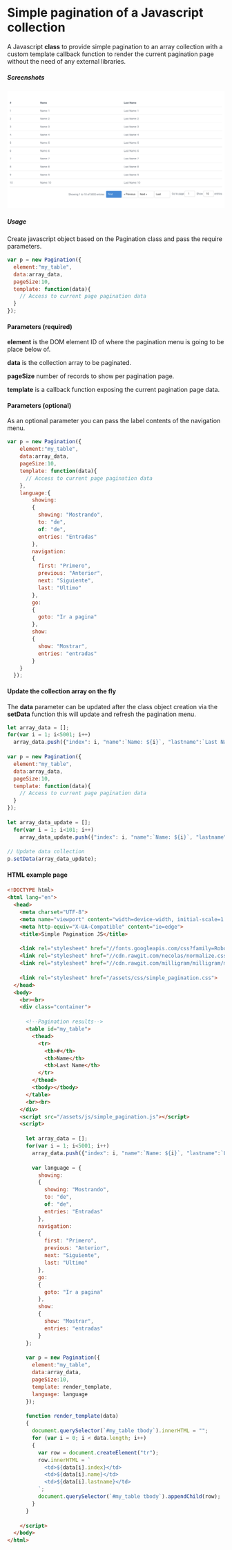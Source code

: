 # Simple pagination of a Javascript collection

A Javascript **class** to provide simple pagination to an array collection with a custom template callback function to render the current pagination page without the need of any external libraries.

##### Screenshots

![Simple Pagination 01](screen_shot_pagination.png)

##### Usage
Create javascript object based on the Pagination class and pass the require parameters.

```javascript
var p = new Pagination({
  element:"my_table",
  data:array_data,
  pageSize:10,
  template: function(data){
    // Access to current page pagination data
  }
});
```

#### Parameters (required)
**element** is the DOM element ID of where the pagination menu is going to be place below of.

**data** is the collection array to be paginated.

**pageSize** number of records to show per pagination page.

**template** is a callback function exposing the current pagination page data.

#### Parameters (optional)
As an optional parameter you can pass the label contents of the navigation menu.

```javascript
var p = new Pagination({
    element:"my_table",
    data:array_data,
    pageSize:10,
    template: function(data){
      // Access to current page pagination data
    },
    language:{
        showing:
        {
          showing: "Mostrando",
          to: "de",
          of: "de",
          entries: "Entradas"
        },
        navigation:
        {
          first: "Primero",
          previous: "Anterior",
          next: "Siguiente",
          last: "Ultimo"
        },
        go:
        {
          goto: "Ir a pagina"
        },
        show:
        {
          show: "Mostrar",
          entries: "entradas"
        }
    }
  });      
```

#### Update the collection array on the fly
The **data** parameter can be updated after the class object creation via the **setData** function this will update and refresh the pagination menu.
```javascript
let array_data = [];
for(var i = 1; i<5001; i++)
  array_data.push({"index": i, "name":`Name: ${i}`, "lastname":`Last Name: ${i}`});

var p = new Pagination({
  element:"my_table",
  data:array_data,
  pageSize:10,
  template: function(data){
    // Access to current page pagination data
  }
});

let array_data_update = [];
  for(var i = 1; i<101; i++)
    array_data_update.push({"index": i, "name":`Name: ${i}`, "lastname":`Last Name: ${i}`});

// Update data collection
p.setData(array_data_update);

```

#### HTML example page
```html
<!DOCTYPE html>
<html lang="en">
  <head>
    <meta charset="UTF-8">
    <meta name="viewport" content="width=device-width, initial-scale=1.0">
    <meta http-equiv="X-UA-Compatible" content="ie=edge">
    <title>Simple Pagination JS</title>

    <link rel="stylesheet" href="//fonts.googleapis.com/css?family=Roboto:300,300italic,700,700italic">
    <link rel="stylesheet" href="//cdn.rawgit.com/necolas/normalize.css/master/normalize.css">
    <link rel="stylesheet" href="//cdn.rawgit.com/milligram/milligram/master/dist/milligram.min.css">

    <link rel="stylesheet" href="/assets/css/simple_pagination.css">
  </head>
  <body>
    <br><br>
    <div class="container">

      <!--Pagination results-->
      <table id="my_table">
        <thead>
          <tr>
            <th>#</th>
            <th>Name</th>
            <th>Last Name</th>
          </tr>
        </thead>
        <tbody></tbody>
      </table>
      <br><br>
    </div>
    <script src="/assets/js/simple_pagination.js"></script>
    <script>
      
      let array_data = [];
      for(var i = 1; i<5001; i++)
        array_data.push({"index": i, "name":`Name: ${i}`, "lastname":`Last Name: ${i}`});

        var language = {
          showing:
          {
            showing: "Mostrando",
            to: "de",
            of: "de",
            entries: "Entradas"
          },
          navigation:
          {
            first: "Primero",
            previous: "Anterior",
            next: "Siguiente",
            last: "Ultimo"
          },
          go:
          {
            goto: "Ir a pagina"
          },
          show:
          {
            show: "Mostrar",
            entries: "entradas"
          }
      };

      var p = new Pagination({
        element:"my_table",
        data:array_data,
        pageSize:10,
        template: render_template,
        language: language
      });
        
      function render_template(data)
      {
        document.querySelector(`#my_table tbody`).innerHTML = "";
        for (var i = 0; i < data.length; i++) 
        {
          var row = document.createElement("tr");
          row.innerHTML = `
            <td>${data[i].index}</td>
            <td>${data[i].name}</td>
            <td>${data[i].lastname}</td>
          `;
          document.querySelector(`#my_table tbody`).appendChild(row);
        }
      }
      
    </script>
  </body>
</html>
```